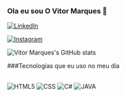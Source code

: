 
### Ola eu sou O Vitor Marques 👋  

[![LinkedIn]( https://img.shields.io/badge/LinkedIn-0077B5?style=for-the-badge&logo=linkedin&logoColor=white)](https://www.linkedin.com/in/vitor-cristal-641054238/)

[![Instagram]( https://img.shields.io/badge/Instagram-E4405F?style=for-the-badge&logo=instagram&logoColor=white
)](https://www.linkedin.com/in/vitor-cristal-641054238/)


![Vitor Marques's GitHub stats](https://github-readme-stats.vercel.app/api?username=vitorclmarques&show_icons=true&theme=dracula)

###Tecnologias que eu uso no meu dia
<div style="display: inline-block"> <br/>
    <img alt="HTML5" src=" https://img.shields.io/badge/HTML-239120?style=for-the-badge&logo=html5&logoColor=white"/>
    <img alt="CSS" src=" https://img.shields.io/badge/CSS-239120?&style=for-the-badge&logo=css3&logoColor=white"/>
    <img alt="C#" src="https://img.shields.io/badge/C%23-239120?style=for-the-badge&logo=c-sharp&logoColor=white"/>
    <img alt="JAVA" src=" https://img.shields.io/badge/Java-ED8B00?style=for-the-badge&logo=openjdk&logoColor=white"/>
</div>


 
